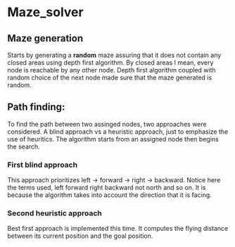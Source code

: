 # Maze_solver
## Maze generation
Starts by generating a **random** maze assuring that it does not contain any closed areas using depth first algorithm. By closed areas I mean, every node is reachable by any other node. Depth first algorithm coupled with random choice of the next node made sure that the maze generated is random.

## Path finding: 
To find the path between two assinged nodes, two approaches were considered. A blind approach vs a heuristic approach, just to emphasize the use of heuritics. The algorithm starts from an assigned node then begins the search. 
### First blind approach
This approach prioritizes left -> forward -> right -> backward. Notice here the terms used, left forward right backward not north and so on. It is because the algorithm takes into account the direction that it is facing.
### Second heuristic approach
Best first approach is implemented this time. It computes the flying distance between its current position and the goal position.  